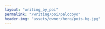 ```yaml
---
layout: "writing_by_poi"
permalink: "/writing/poi/palccoyo"
header-img: "assets/owner/hero/pois-bg.jpg"
---
```

